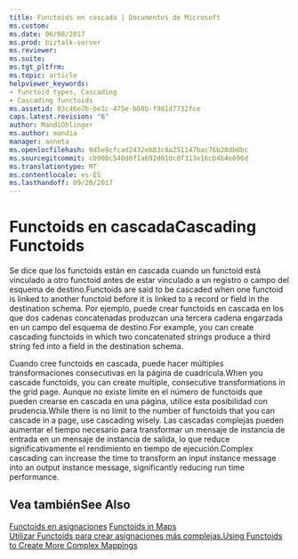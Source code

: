 ```yaml
---
title: Functoids en cascada | Documentos de Microsoft
ms.custom: 
ms.date: 06/08/2017
ms.prod: biztalk-server
ms.reviewer: 
ms.suite: 
ms.tgt_pltfrm: 
ms.topic: article
helpviewer_keywords:
- functoid types, Cascading
- Cascading functoids
ms.assetid: 03c46e7b-be1c-475e-b68b-f9d1d7732fce
caps.latest.revision: "6"
author: MandiOhlinger
ms.author: mandia
manager: anneta
ms.openlocfilehash: 0d5e9cfcad2432eb83c8a251147bac76b20db0bc
ms.sourcegitcommit: cb908c540d8f1a692d01dc8f313e16cb4b4e696d
ms.translationtype: MT
ms.contentlocale: es-ES
ms.lasthandoff: 09/20/2017
---
```

# <a name="cascading-functoids"></a><span data-ttu-id="dd799-102">Functoids en cascada</span><span class="sxs-lookup"><span data-stu-id="dd799-102">Cascading Functoids</span></span>
<span data-ttu-id="dd799-103">Se dice que los functoids están en cascada cuando un functoid está vinculado a otro functoid antes de estar vinculado a un registro o campo del esquema de destino.</span><span class="sxs-lookup"><span data-stu-id="dd799-103">Functoids are said to be cascaded when one functoid is linked to another functoid before it is linked to a record or field in the destination schema.</span></span> <span data-ttu-id="dd799-104">Por ejemplo, puede crear functoids en cascada en los que dos cadenas concatenadas produzcan una tercera cadena engarzada en un campo del esquema de destino.</span><span class="sxs-lookup"><span data-stu-id="dd799-104">For example, you can create cascading functoids in which two concatenated strings produce a third string fed into a field in the destination schema.</span></span>  
  
 <span data-ttu-id="dd799-105">Cuando cree functoids en cascada, puede hacer múltiples transformaciones consecutivas en la página de cuadrícula.</span><span class="sxs-lookup"><span data-stu-id="dd799-105">When you cascade functoids, you can create multiple, consecutive transformations in the grid page.</span></span> <span data-ttu-id="dd799-106">Aunque no existe límite en el número de functoids que pueden crearse en cascada en una página, utilice esta posibilidad con prudencia.</span><span class="sxs-lookup"><span data-stu-id="dd799-106">While there is no limit to the number of functoids that you can cascade in a page, use cascading wisely.</span></span> <span data-ttu-id="dd799-107">Las cascadas complejas pueden aumentar el tiempo necesario para transformar un mensaje de instancia de entrada en un mensaje de instancia de salida, lo que reduce significativamente el rendimiento en tiempo de ejecución.</span><span class="sxs-lookup"><span data-stu-id="dd799-107">Complex cascading can increase the time to transform an input instance message into an output instance message, significantly reducing run time performance.</span></span>  
  
## <a name="see-also"></a><span data-ttu-id="dd799-108">Vea también</span><span class="sxs-lookup"><span data-stu-id="dd799-108">See Also</span></span>  
 <span data-ttu-id="dd799-109">[Functoids en asignaciones](../core/functoids-in-maps.md) </span><span class="sxs-lookup"><span data-stu-id="dd799-109">[Functoids in Maps](../core/functoids-in-maps.md) </span></span>  
 [<span data-ttu-id="dd799-110">Utilizar Functoids para crear asignaciones más complejas.</span><span class="sxs-lookup"><span data-stu-id="dd799-110">Using Functoids to Create More Complex Mappings</span></span>](../core/using-functoids-to-create-more-complex-mappings.md)